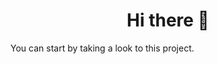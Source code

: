 <h1 align="center">Hi there 👋 </h1>
<p> You can start by taking a look to <a src= https://github.com/clutso/ttn-app> this project.</a> </p>
